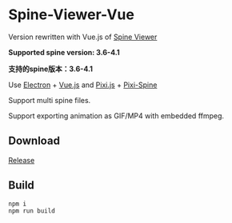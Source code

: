 # Spine-Viewer-Vue

Version rewritten with Vue.js of [Spine Viewer](https://github.com/anosu/Spine-Viewer)

**Supported spine version: 3.6-4.1**

**支持的spine版本：3.6-4.1**

Use [Electron](https://www.electronjs.org) + [Vue.js](https://vuejs.org/)
and [Pixi.js](https://github.com/pixijs/pixijs) + [Pixi-Spine](https://github.com/pixijs/spine)

Support multi spine files.

Support exporting animation as GIF/MP4 with embedded ffmpeg.

## Download

[Release](https://github.com/anosu/Spine-Viewer-Vue/releases)

## Build

```
npm i
npm run build
```